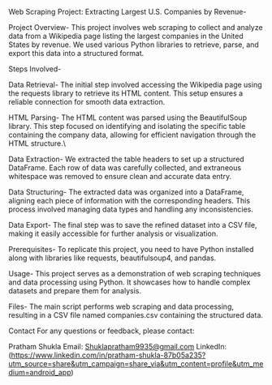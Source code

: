Web Scraping Project: Extracting Largest U.S. Companies by Revenue-

Project Overview-
This project involves web scraping to collect and analyze data from a Wikipedia page listing the largest companies in the United States by revenue. We used various Python libraries to retrieve, parse, and export this data into a structured format.

Steps Involved-

Data Retrieval-
The initial step involved accessing the Wikipedia page using the requests library to retrieve its HTML content. This setup ensures a reliable connection for smooth data extraction.

HTML Parsing-
The HTML content was parsed using the BeautifulSoup library. This step focused on identifying and isolating the specific table containing the company data, allowing for efficient navigation through the HTML structure.\

Data Extraction-
We extracted the table headers to set up a structured DataFrame. Each row of data was carefully collected, and extraneous whitespace was removed to ensure clean and accurate data entry.

Data Structuring-
The extracted data was organized into a DataFrame, aligning each piece of information with the corresponding headers. This process involved managing data types and handling any inconsistencies.

Data Export-
The final step was to save the refined dataset into a CSV file, making it easily accessible for further analysis or visualization.

Prerequisites-
To replicate this project, you need to have Python installed along with libraries like requests, beautifulsoup4, and pandas.

Usage-
This project serves as a demonstration of web scraping techniques and data processing using Python. It showcases how to handle complex datasets and prepare them for analysis.

Files-
The main script performs web scraping and data processing, resulting in a CSV file named companies.csv containing the structured data.

Contact For any questions or feedback, please contact:

Pratham Shukla
Email: Shuklapratham9935@gmail.com 
LinkedIn: (https://www.linkedin.com/in/pratham-shukla-87b05a235?utm_source=share&utm_campaign=share_via&utm_content=profile&utm_medium=android_app)
